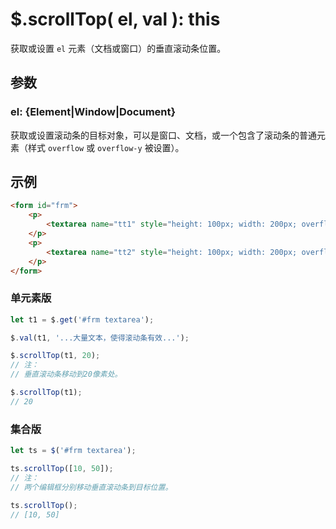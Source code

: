 # $.scrollTop( el, val ): this

获取或设置 `el` 元素（文档或窗口）的垂直滚动条位置。


## 参数

### el: {Element|Window|Document}

获取或设置滚动条的目标对象，可以是窗口、文档，或一个包含了滚动条的普通元素（样式 `overflow` 或 `overflow-y` 被设置）。


## 示例

```html
<form id="frm">
    <p>
        <textarea name="tt1" style="height: 100px; width: 200px; overflow: scroll;">第一个编辑框。</textarea>
    </p>
    <p>
        <textarea name="tt2" style="height: 100px; width: 200px; overflow: scroll;">The second editbox.</textarea>
    </p>
</form>
```


### 单元素版

```js
let t1 = $.get('#frm textarea');

$.val(t1, '...大量文本，使得滚动条有效...');

$.scrollTop(t1, 20);
// 注：
// 垂直滚动条移动到20像素处。

$.scrollTop(t1);
// 20
```


### 集合版

```js
let ts = $('#frm textarea');

ts.scrollTop([10, 50]);
// 注：
// 两个编辑框分别移动垂直滚动条到目标位置。

ts.scrollTop();
// [10, 50]
```
